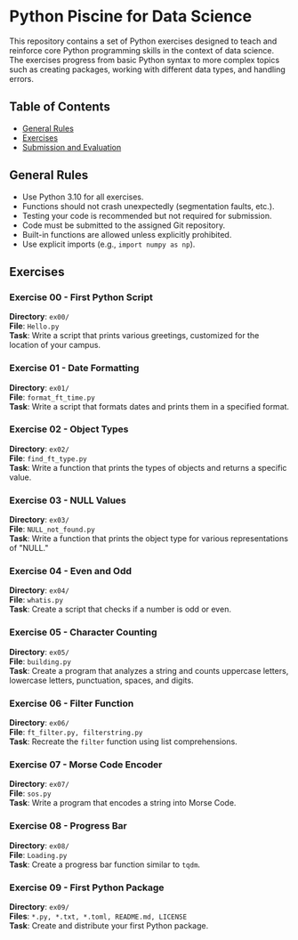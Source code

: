 # Python Piscine for Data Science

This repository contains a set of Python exercises designed to teach and reinforce core Python programming skills in the context of data science. The exercises progress from basic Python syntax to more complex topics such as creating packages, working with different data types, and handling errors.

## Table of Contents

- [General Rules](#general-rules)
- [Exercises](#exercises)
- [Submission and Evaluation](#submission-and-evaluation)

## General Rules

- Use Python 3.10 for all exercises.
- Functions should not crash unexpectedly (segmentation faults, etc.).
- Testing your code is recommended but not required for submission.
- Code must be submitted to the assigned Git repository.
- Built-in functions are allowed unless explicitly prohibited.
- Use explicit imports (e.g., `import numpy as np`).

## Exercises

### Exercise 00 - First Python Script
**Directory**: `ex00/`  
**File**: `Hello.py`  
**Task**: Write a script that prints various greetings, customized for the location of your campus.

### Exercise 01 - Date Formatting
**Directory**: `ex01/`  
**File**: `format_ft_time.py`  
**Task**: Write a script that formats dates and prints them in a specified format.

### Exercise 02 - Object Types
**Directory**: `ex02/`  
**File**: `find_ft_type.py`  
**Task**: Write a function that prints the types of objects and returns a specific value.

### Exercise 03 - NULL Values
**Directory**: `ex03/`  
**File**: `NULL_not_found.py`  
**Task**: Write a function that prints the object type for various representations of "NULL."

### Exercise 04 - Even and Odd
**Directory**: `ex04/`  
**File**: `whatis.py`  
**Task**: Create a script that checks if a number is odd or even.

### Exercise 05 - Character Counting
**Directory**: `ex05/`  
**File**: `building.py`  
**Task**: Create a program that analyzes a string and counts uppercase letters, lowercase letters, punctuation, spaces, and digits.

### Exercise 06 - Filter Function
**Directory**: `ex06/`  
**File**: `ft_filter.py, filterstring.py`  
**Task**: Recreate the `filter` function using list comprehensions.

### Exercise 07 - Morse Code Encoder
**Directory**: `ex07/`  
**File**: `sos.py`  
**Task**: Write a program that encodes a string into Morse Code.

### Exercise 08 - Progress Bar
**Directory**: `ex08/`  
**File**: `Loading.py`  
**Task**: Create a progress bar function similar to `tqdm`.

### Exercise 09 - First Python Package
**Directory**: `ex09/`  
**Files**: `*.py, *.txt, *.toml, README.md, LICENSE`  
**Task**: Create and distribute your first Python package.
